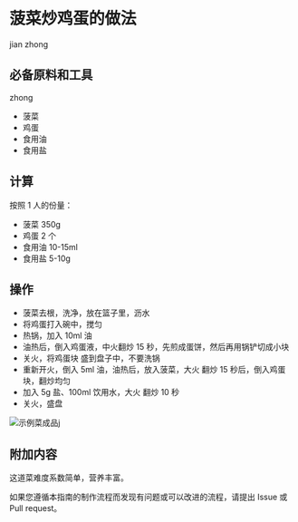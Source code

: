 # 菠菜炒鸡蛋的做法
jian zhong
## 必备原料和工具
zhong
- 菠菜
- 鸡蛋
- 食用油
- 食用盐

## 计算

按照 1 人的份量：

- 菠菜 350g
- 鸡蛋 2 个
- 食用油 10-15ml
- 食用盐 5-10g

## 操作

- 菠菜去根，洗净，放在篮子里，沥水
- 将鸡蛋打入碗中，搅匀
- 热锅，加入 10ml 油
- 油热后，倒入鸡蛋液，中火翻炒 15 秒，先煎成蛋饼，然后再用锅铲切成小块
- 关火，将鸡蛋块 盛到盘子中，不要洗锅
- 重新开火，倒入 5ml 油，油热后，放入菠菜，大火 翻炒 15 秒后，倒入鸡蛋块，翻炒均匀
- 加入 5g 盐、100ml 饮用水，大火 翻炒 10 秒
- 关火，盛盘

![示例菜成品](./菠菜炒鸡蛋.jpg)j

## 附加内容

这道菜难度系数简单，营养丰富。

如果您遵循本指南的制作流程而发现有问题或可以改进的流程，请提出 Issue 或 Pull request。

